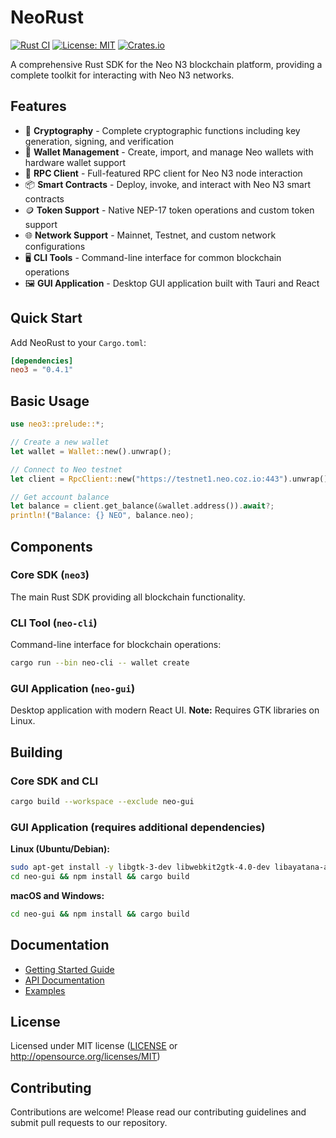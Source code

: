 # NeoRust

[![Rust CI](https://github.com/R3E-Network/NeoRust/workflows/Rust%20CI/badge.svg)](https://github.com/R3E-Network/NeoRust/actions)
[![License: MIT](https://img.shields.io/badge/License-MIT-yellow.svg)](https://opensource.org/licenses/MIT)
[![Crates.io](https://img.shields.io/crates/v/neo3.svg)](https://crates.io/crates/neo3)

A comprehensive Rust SDK for the Neo N3 blockchain platform, providing a complete toolkit for interacting with Neo N3 networks.

## Features

- 🔐 **Cryptography** - Complete cryptographic functions including key generation, signing, and verification
- 💼 **Wallet Management** - Create, import, and manage Neo wallets with hardware wallet support
- 🔗 **RPC Client** - Full-featured RPC client for Neo N3 node interaction
- 📦 **Smart Contracts** - Deploy, invoke, and interact with Neo N3 smart contracts
- 🪙 **Token Support** - Native NEP-17 token operations and custom token support
- 🌐 **Network Support** - Mainnet, Testnet, and custom network configurations
- 🖥️ **CLI Tools** - Command-line interface for common blockchain operations
- 🖼️ **GUI Application** - Desktop GUI application built with Tauri and React

## Quick Start

Add NeoRust to your `Cargo.toml`:

```toml
[dependencies]
neo3 = "0.4.1"
```

## Basic Usage

```rust
use neo3::prelude::*;

// Create a new wallet
let wallet = Wallet::new().unwrap();

// Connect to Neo testnet
let client = RpcClient::new("https://testnet1.neo.coz.io:443").unwrap();

// Get account balance
let balance = client.get_balance(&wallet.address()).await?;
println!("Balance: {} NEO", balance.neo);
```

## Components

### Core SDK (`neo3`)
The main Rust SDK providing all blockchain functionality.

### CLI Tool (`neo-cli`)
Command-line interface for blockchain operations:
```bash
cargo run --bin neo-cli -- wallet create
```

### GUI Application (`neo-gui`)
Desktop application with modern React UI. **Note:** Requires GTK libraries on Linux.

## Building

### Core SDK and CLI
```bash
cargo build --workspace --exclude neo-gui
```

### GUI Application (requires additional dependencies)

**Linux (Ubuntu/Debian):**
```bash
sudo apt-get install -y libgtk-3-dev libwebkit2gtk-4.0-dev libayatana-appindicator3-dev librsvg2-dev
cd neo-gui && npm install && cargo build
```

**macOS and Windows:**
```bash
cd neo-gui && npm install && cargo build
```

## Documentation

- [Getting Started Guide](docs/guides/getting-started.md)
- [API Documentation](https://docs.rs/neo3)
- [Examples](examples/)

## License

Licensed under MIT license ([LICENSE](LICENSE) or http://opensource.org/licenses/MIT)

## Contributing

Contributions are welcome! Please read our contributing guidelines and submit pull requests to our repository.